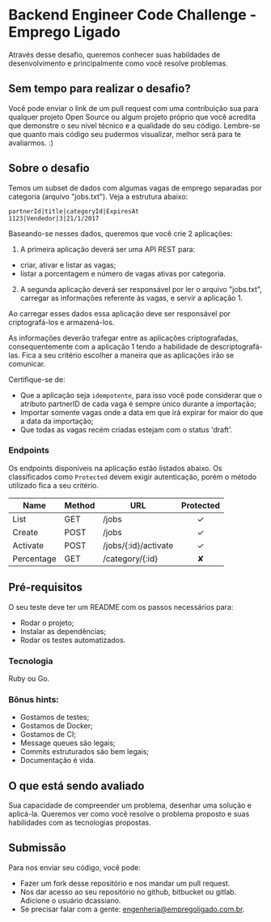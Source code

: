 # Backend Engineer Code Challenge - Emprego Ligado

Através desse desafio, queremos conhecer suas habildades de desenvolvimento e principalmente como você resolve problemas.


## Sem tempo para realizar o desafio?

Você pode enviar o link de um pull request com uma contribuição sua para qualquer projeto Open Source ou algum projeto próprio que você acredita que demonstre o seu nível técnico e a qualidade do seu código.
Lembre-se que quanto mais código seu pudermos visualizar, melhor será para te avaliarmos. :)

## Sobre o desafio

Temos um subset de dados com algumas vagas de emprego separadas por categoria (arquivo "jobs.txt"). Veja a estrutura abaixo:

```
partnerId|title|categoryId|ExpiresAt
1123|Vendedor|3|21/1/2017
```

Baseando-se nesses dados, queremos que você crie 2 aplicações:


1. A primeira aplicação deverá ser uma API REST para:
  - criar, ativar e listar as vagas;
  - listar a porcentagem e número de vagas ativas por categoria.

2. A segunda aplicação deverá ser responsável por ler o arquivo "jobs.txt", carregar as informações referente às vagas, e servir a aplicação 1.

Ao carregar esses dados essa aplicação deve ser responsável por criptografá-los e armazená-los.

As informações deverão trafegar entre as aplicações criptografadas, consequentemente com a aplicação 1 tendo a habilidade de descriptografá-las. Fica a seu critério escolher a maneira que as aplicações irão se comunicar.

Certifique-se de:
- Que a aplicação seja `idempotente`, para isso você pode considerar que o atributo partnerID de cada vaga é sempre único durante a importação;
- Importar somente vagas onde a data em que irá expirar for maior do que a data da importação;
- Que todas as vagas recém criadas estejam com o status 'draft'.


### Endpoints

Os endpoints disponíveis na aplicação estão listados abaixo. Os classificados como `Protected` devem exigir autenticação, porém o método utilizado fica a seu critério.


| Name       | Method    | URL                  | Protected |
| ---        | ---       | ---                  | :--:      |
| List       | GET       | /jobs                | ✓         |
| Create     | POST      | /jobs                | ✓         |
| Activate   | POST      | /jobs/{:id}/activate | ✓         |
| Percentage | GET       | /category/{:id}      | ✘         |



## Pré-requisitos

O seu teste deve ter um README com os passos necessários para:
- Rodar o projeto;
- Instalar as dependências;
- Rodar os testes automatizados.

### Tecnologia

Ruby ou Go.

### Bônus hints:

- Gostamos de testes;
- Gostamos de Docker;
- Gostamos de CI;
- Message queues são legais;
- Commits estruturados são bem legais;
- Documentação é vida.

## O que está sendo avaliado

Sua capacidade de compreender um problema, desenhar uma solução e aplicá-la.
Queremos ver como você resolve o problema proposto e suas habilidades com as tecnologias propostas.

## Submissão

Para nos enviar seu código, você pode:

- Fazer um fork desse repositório e nos mandar um pull request.
- Nos dar acesso ao seu repositório no github, bitbucket ou gitlab. Adicione o usuário dcassiano.
- Se precisar falar com a gente: engenheria@empregoligado.com.br.

